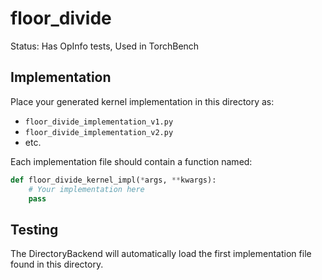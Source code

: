 # floor_divide

Status: Has OpInfo tests, Used in TorchBench

## Implementation

Place your generated kernel implementation in this directory as:
- `floor_divide_implementation_v1.py`
- `floor_divide_implementation_v2.py`
- etc.

Each implementation file should contain a function named:
```python
def floor_divide_kernel_impl(*args, **kwargs):
    # Your implementation here
    pass
```

## Testing

The DirectoryBackend will automatically load the first implementation file found in this directory.
